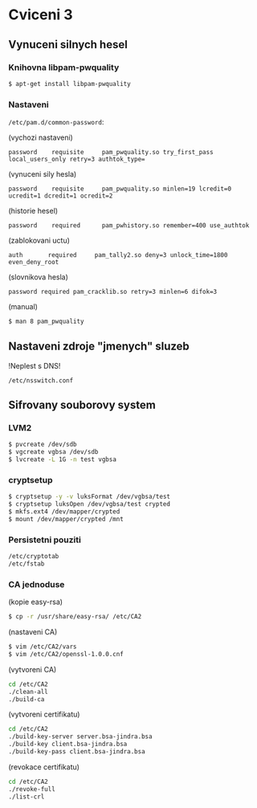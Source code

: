 # Cviceni 3

## Vynuceni silnych hesel

### Knihovna libpam-pwquality

```bash
$ apt-get install libpam-pwquality
```

### Nastaveni

`/etc/pam.d/common-password`:

(vychozi nastaveni)

```
password    requisite     pam_pwquality.so try_first_pass local_users_only retry=3 authtok_type=
```

(vynuceni sily hesla)

```
password    requisite     pam_pwquality.so minlen=19 lcredit=0 ucredit=1 dcredit=1 ocredit=2
```

(historie hesel)

```
password    required      pam_pwhistory.so remember=400 use_authtok
```

(zablokovani uctu)

```
auth       required     pam_tally2.so deny=3 unlock_time=1800 even_deny_root
```

(slovnikova hesla)

```
password required pam_cracklib.so retry=3 minlen=6 difok=3
```

(manual)

```bash
$ man 8 pam_pwquality
```

## Nastaveni zdroje "jmenych" sluzeb

!Neplest s DNS!

```
/etc/nsswitch.conf
```

## Sifrovany souborovy system

### LVM2

```bash
$ pvcreate /dev/sdb
$ vgcreate vgbsa /dev/sdb
$ lvcreate -L 1G -n test vgbsa
```

### cryptsetup

```bash
$ cryptsetup -y -v luksFormat /dev/vgbsa/test
$ cryptsetup luksOpen /dev/vgbsa/test crypted
$ mkfs.ext4 /dev/mapper/crypted
$ mount /dev/mapper/crypted /mnt
```

### Persistetni pouziti

```bash
/etc/cryptotab
/etc/fstab
```

### CA jednoduse

(kopie easy-rsa)

```bash
$ cp -r /usr/share/easy-rsa/ /etc/CA2
```

(nastaveni CA)

```bash
$ vim /etc/CA2/vars
$ vim /etc/CA2/openssl-1.0.0.cnf
```

(vytvoreni CA)

```bash
cd /etc/CA2
./clean-all
./build-ca
```

(vytvoreni certifikatu)

```bash 
cd /etc/CA2
./build-key-server server.bsa-jindra.bsa
./build-key client.bsa-jindra.bsa
./build-key-pass client.bsa-jindra.bsa
```

(revokace certifikatu)

```bash
cd /etc/CA2
./revoke-full
./list-crl
```


